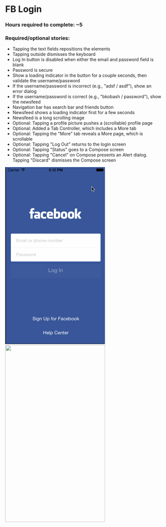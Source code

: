 <h1>FB Login</h1>
<h3>Hours required to complete: ~5</h3>
<h3>Required/optional stories:</h3>
<ul>
<li>Tapping the text fields repositions the elements</li>
<li>Tapping outside dismisses the keyboard</li>
<li>Log In button is disabled when either the email and password field is blank</li>
<li>Password is secure</li>
<li>Show a loading indicator in the button for a couple seconds, then validate the username/password</li>
<li>If the username/password is incorrect (e.g., "adsf / asdf"), show an error dialog</li>
<li>If the username/password is correct (e.g., "bkobash / password"), show the newsfeed</li>
<li>Navigation bar has search bar and friends button</li>
<li>Newsfeed shows a loading indicator first for a few seconds</li>
<li>Newsfeed is a long scrolling image</li>
<li>Optional: Tapping a profile picture pushes a (scrollable) profile page</li>
<li>Optional: Added a Tab Controller, which includes a More tab</li>
<li>Optional: Tapping the "More" tab reveals a More page, which is scrollable</li>
<li>Optional: Tapping "Log Out" returns to the login screen</li>
<li>Optional: Tapping "Status" goes to a Compose screen</li>
<li>Optional: Tapping "Cancel" on Compose presents an Alert dialog. Tapping "Discard" dismisses the Compose screen</li>
</ul>
<img src="https://raw.githubusercontent.com/bkobash/ios-designers-class/master/hw2-fblogin/hw2-fblogin.gif" width="320" height="568" /><br />
<img src="https://cloud.githubusercontent.com/assets/1093474/3294080/186a3492-f5a4-11e3-8cae-8b6d4cd39212.gif" width="320" height="568" /><br />
